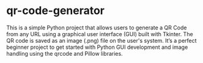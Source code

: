 # qr-code-generator
This is a simple Python project that allows users to generate a QR Code from any URL using a graphical user interface (GUI) built with Tkinter. The QR code is saved as an image (.png) file on the user's system.  It’s a perfect beginner project to get started with Python GUI development and image handling using the qrcode and Pillow libraries.
